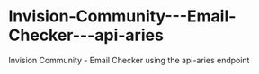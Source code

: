 # Invision-Community---Email-Checker---api-aries
Invision Community - Email Checker using the api-aries endpoint
